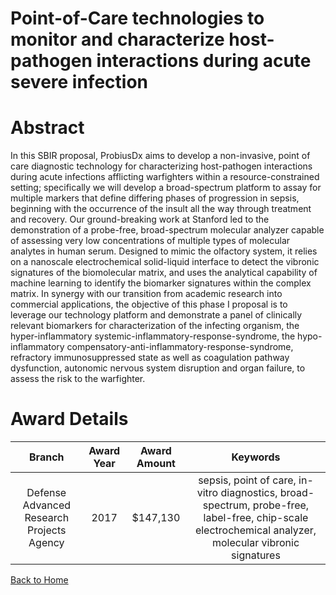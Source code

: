 
Point-of-Care technologies to monitor and characterize host-pathogen interactions during acute severe infection
===============================================================================================================

# Abstract


In this SBIR proposal, ProbiusDx aims to develop a non-invasive, point of care diagnostic technology for characterizing host-pathogen interactions during acute infections afflicting warfighters within a resource-constrained setting; specifically we will develop a broad-spectrum platform to assay for multiple markers that define differing phases of progression in sepsis, beginning with the occurrence of the insult all the way through treatment and recovery. Our ground-breaking work at Stanford led to the demonstration of a probe-free, broad-spectrum molecular analyzer capable of assessing very low concentrations of multiple types of molecular analytes in human serum. Designed to mimic the olfactory system, it relies on a nanoscale electrochemical  solid-liquid interface to detect the vibronic signatures of the biomolecular matrix, and uses the analytical capability of machine learning to identify the biomarker signatures within the complex matrix. In synergy with our transition from academic research into commercial applications, the objective of this phase I proposal is to leverage our technology platform and demonstrate a panel of clinically relevant biomarkers for characterization of the infecting organism, the hyper-inflammatory systemic-inflammatory-response-syndrome, the hypo-inflammatory compensatory-anti-inflammatory-response-syndrome, refractory immunosuppressed state as well as coagulation pathway dysfunction,  autonomic nervous system disruption and organ failure, to assess the risk to the warfighter.  

# Award Details

|Branch|Award Year|Award Amount|Keywords|
| :---: | :---: | :---: | :---: |
|Defense Advanced Research Projects Agency|2017|$147,130|sepsis, point of care, in-vitro diagnostics, broad-spectrum, probe-free, label-free, chip-scale electrochemical analyzer, molecular vibronic signatures|
  
  


[Back to Home](https://github.com/chrischow/dod_sbir_awards/CC/#1188)